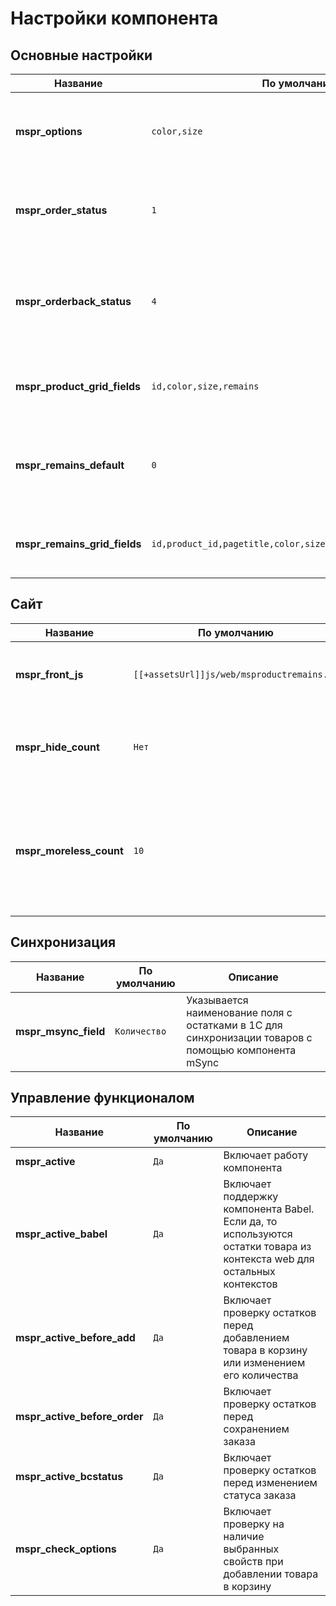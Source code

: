 # Настройки компонента

## Основные настройки

| Название                     | По умолчанию                                                 | Описание                                                                                     |
|------------------------------|--------------------------------------------------------------|----------------------------------------------------------------------------------------------|
| **mspr_options**             | `color,size`                                                 | Свойства товаров, на основании которых формируются остатки                                   |
| **mspr_order_status**        | `1`                                                          | ID статуса заказа, при установке которого будет уменьшаться остаток                          |
| **mspr_orderback_status**    | `4`                                                          | ID статуса заказа, при установке которого будет возвращаться число остатков, вычтенные ранее |
| **mspr_product_grid_fields** | `id,color,size,remains`                                      | Поля таблицы остатков на странице редактирования товара                                      |
| **mspr_remains_default**     | `0`                                                          | Количество остатков по умолчанию при создании товара или добавлении новых свойств            |
| **mspr_remains_grid_fields** | `id,product_id,pagetitle,color,size,price,published,remains` | Поля таблицы на единой странице редактирования остатков                                      |

## Сайт

| Название                | По умолчанию                               | Описание                                                                                                                   |
|-------------------------|--------------------------------------------|----------------------------------------------------------------------------------------------------------------------------|
| **mspr_front_js**       | `[[+assetsUrl]]js/web/msproductremains.js` | Путь к файлу со скриптами Javascript для подключения на фронте сайта                                                       |
| **mspr_hide_count**     | `Нет`                                      | Позволяет скрывать реальное количество товаров на фронте сайта                                                             |
| **mspr_moreless_count** | `10`                                       | При каком количестве товара показывать, что он заканчивается. Работает только при включенной настройке **mspr_hide_count** |

## Синхронизация

| Название             | По умолчанию | Описание                                                                                            |
|----------------------|--------------|-----------------------------------------------------------------------------------------------------|
| **mspr_msync_field** | `Количество` | Указывается наименование поля с остатками в 1С для синхронизации товаров с помощью компонента mSync |

## Управление функционалом

| Название                     | По умолчанию | Описание                                                                                                               |
|------------------------------|--------------|------------------------------------------------------------------------------------------------------------------------|
| **mspr_active**              | `Да`         | Включает работу компонента                                                                                             |
| **mspr_active_babel**        | `Да`         | Включает поддержку компонента Babel. Если да, то используются остатки товара из контекста web для остальных контекстов |
| **mspr_active_before_add**   | `Да`         | Включает проверку остатков перед добавлением товара в корзину или изменением его количества                            |
| **mspr_active_before_order** | `Да`         | Включает проверку остатков перед сохранением заказа                                                                    |
| **mspr_active_bcstatus**     | `Да`         | Включает проверку остатков перед изменением статуса заказа                                                             |
| **mspr_check_options**       | `Да`         | Включает проверку на наличие выбранных свойств при добавлении товара в корзину                                         |
